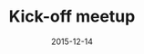 ---
layout: default
title: "Kick-off meetup"
date: 2015-12-14
venue: "Lichtfabriekplein 1, Haarlem"
ticket: "free"
time: "7:00pm"
href: "http://www.meetup.com/Haarlem-Software-Development-Meetup/events/226857110/"
---